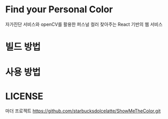 # Find your Personal Color
자가진단 서비스와 openCV를 활용한 퍼스널 컬러 찾아주는 React 기반의 웹 서비스

# 빌드 방법


# 사용 방법


# LICENSE
마더 프로젝트 https://github.com/starbucksdolcelatte/ShowMeTheColor.git